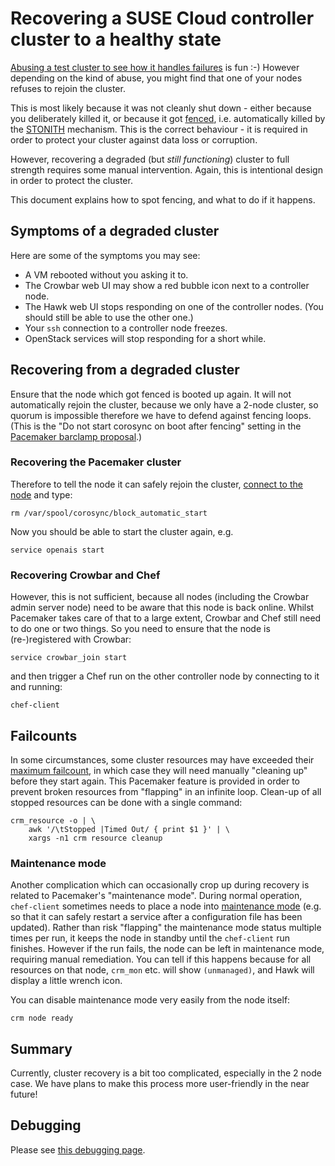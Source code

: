 # Recovering a SUSE Cloud controller cluster to a healthy state

[Abusing a test cluster to see how it handles failures](cluster-failover.md)
is fun :-)  However depending on the kind of abuse, you might find that
one of your nodes refuses to rejoin the cluster.

This is most likely because it was not cleanly shut down - either
because you deliberately killed it, or because it got
[fenced](http://en.wikipedia.org/wiki/Fencing_(computing)),
i.e. automatically killed by the
[STONITH](http://clusterlabs.org/doc/crm_fencing.html) mechanism.
This is the correct behaviour - it is required in order to protect
your cluster against data loss or corruption.

However, recovering a degraded (but *still functioning*) cluster to
full strength requires some manual intervention.  Again, this is
intentional design in order to protect the cluster.

This document explains how to spot fencing, and what to do if it
happens.

## Symptoms of a degraded cluster

Here are some of the symptoms you may see:

*   A VM rebooted without you asking it to.
*   The Crowbar web UI may show a red bubble icon next to
    a controller node.
*   The Hawk web UI stops responding on one of the controller
    nodes.  (You should still be able to use the other one.)
*   Your `ssh` connection to a controller node freezes.
*   OpenStack services will stop responding for a short while.

## Recovering from a degraded cluster

Ensure that the node which got fenced is booted up again.  It will not
automatically rejoin the cluster, because we only have a 2-node
cluster, so quorum is impossible therefore we have to defend against
fencing loops.  (This is the "Do not start corosync on boot after
fencing" setting in the
[Pacemaker barclamp proposal](http://192.168.124.10:3000/crowbar/pacemaker/1.0/proposals/cluster1).)

### Recovering the Pacemaker cluster

Therefore to tell the node it can safely rejoin the cluster,
[connect to the node](../../docs/HOWTO.md#connecting-to-the-vms)
and type:

    rm /var/spool/corosync/block_automatic_start

Now you should be able to start the cluster again, e.g.

    service openais start

### Recovering Crowbar and Chef

However, this is not sufficient, because all nodes (including the
Crowbar admin server node) need to be aware that this node is back
online.  Whilst Pacemaker takes care of that to a large extent,
Crowbar and Chef still need to do one or two things.  So you need
to ensure that the node is (re-)registered with Crowbar:

    service crowbar_join start

and then trigger a Chef run on the other controller node by connecting
to it and running:

    chef-client

## Failcounts

In some circumstances, some cluster resources may have exceeded their
[maximum failcount](http://clusterlabs.org/doc/en-US/Pacemaker/1.1/html/Pacemaker_Explained/s-failure-migration.html),
in which case they will need manually "cleaning up" before they start
again.  This Pacemaker feature is provided in order to prevent broken
resources from "flapping" in an infinite loop.  Clean-up of all
stopped resources can be done with a single command:

    crm_resource -o | \
        awk '/\tStopped |Timed Out/ { print $1 }' | \
        xargs -n1 crm resource cleanup

### Maintenance mode

Another complication which can occasionally crop up during recovery is
related to Pacemaker's "maintenance mode".  During normal operation,
`chef-client` sometimes needs to place a node into
[maintenance mode](http://crmsh.nongnu.org/crm.8.html#cmdhelp_node_standby)
(e.g. so that it can safely restart a service after a configuration
file has been updated).  Rather than risk "flapping" the maintenance
mode status multiple times per run, it keeps the node in standby until
the `chef-client` run finishes.  However if the run fails, the node
can be left in maintenance mode, requiring manual remediation.  You
can tell if this happens because for all resources on that node,
`crm_mon` etc. will show `(unmanaged)`, and Hawk will display a little
wrench icon.

You can disable maintenance mode very easily from the node itself:

    crm node ready

## Summary

Currently, cluster recovery is a bit too complicated, especially in
the 2 node case.  We have plans to make this process more
user-friendly in the near future!

## Debugging

Please see [this debugging page](../../docs/debugging.md).
